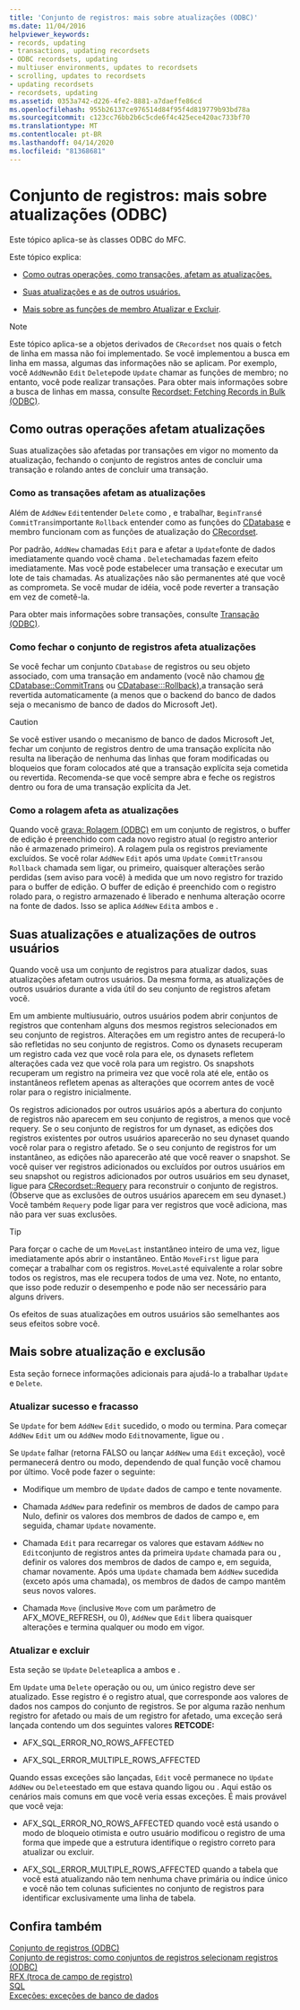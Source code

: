```yaml
---
title: 'Conjunto de registros: mais sobre atualizações (ODBC)'
ms.date: 11/04/2016
helpviewer_keywords:
- records, updating
- transactions, updating recordsets
- ODBC recordsets, updating
- multiuser environments, updates to recordsets
- scrolling, updates to recordsets
- updating recordsets
- recordsets, updating
ms.assetid: 0353a742-d226-4fe2-8881-a7daeffe86cd
ms.openlocfilehash: 955b26137ce976514d84f95f4d819779b93bd78a
ms.sourcegitcommit: c123cc76bb2b6c5cde6f4c425ece420ac733bf70
ms.translationtype: MT
ms.contentlocale: pt-BR
ms.lasthandoff: 04/14/2020
ms.locfileid: "81368681"
---
```

# <a name="recordset-more-about-updates-odbc"></a>Conjunto de registros: mais sobre atualizações (ODBC)

Este tópico aplica-se às classes ODBC do MFC.

Este tópico explica:

- [Como outras operações, como transações, afetam as atualizações.](#_core_how_transactions_affect_updates)

- [Suas atualizações e as de outros usuários.](#_core_your_updates_and_the_updates_of_other_users)

- [Mais sobre as funções de membro Atualizar e Excluir](#_core_more_about_update_and_delete).

> [!NOTE]
> Este tópico aplica-se a objetos derivados de `CRecordset` nos quais o fetch de linha em massa não foi implementado. Se você implementou a busca em linha em massa, algumas das informações não se aplicam. Por exemplo, você `AddNew`não `Edit` `Delete`pode `Update` chamar as funções de membro; no entanto, você pode realizar transações. Para obter mais informações sobre a busca de linhas em massa, consulte [Recordset: Fetching Records in Bulk (ODBC)](../../data/odbc/recordset-fetching-records-in-bulk-odbc.md).

## <a name="how-other-operations-affect-updates"></a><a name="_core_how_other_operations_affect_updates"></a>Como outras operações afetam atualizações

Suas atualizações são afetadas por transações em vigor no momento da atualização, fechando o conjunto de registros antes de concluir uma transação e rolando antes de concluir uma transação.

### <a name="how-transactions-affect-updates"></a><a name="_core_how_transactions_affect_updates"></a>Como as transações afetam as atualizações

Além de `AddNew` `Edit`entender `Delete` como , e trabalhar, `BeginTrans`é `CommitTrans`importante `Rollback` entender como as funções do [CDatabase](../../mfc/reference/cdatabase-class.md) e membro funcionam com as funções de atualização do [CRecordset](../../mfc/reference/crecordset-class.md).

Por padrão, `AddNew` chamadas `Edit` para e afetar a `Update`fonte de dados imediatamente quando você chama . `Delete`chamadas fazem efeito imediatamente. Mas você pode estabelecer uma transação e executar um lote de tais chamadas. As atualizações não são permanentes até que você as comprometa. Se você mudar de idéia, você pode reverter a transação em vez de cometê-la.

Para obter mais informações sobre transações, consulte [Transação (ODBC)](../../data/odbc/transaction-odbc.md).

### <a name="how-closing-the-recordset-affects-updates"></a><a name="_core_how_closing_the_recordset_affects_updates"></a>Como fechar o conjunto de registros afeta atualizações

Se você fechar um conjunto `CDatabase` de registros ou seu objeto associado, com uma transação em andamento (você não chamou [de CDatabase::CommitTrans](../../mfc/reference/cdatabase-class.md#committrans) ou [CDatabase:::Rollback),](../../mfc/reference/cdatabase-class.md#rollback)a transação será revertida automaticamente (a menos que o backend do banco de dados seja o mecanismo de banco de dados do Microsoft Jet).

> [!CAUTION]
> Se você estiver usando o mecanismo de banco de dados Microsoft Jet, fechar um conjunto de registros dentro de uma transação explícita não resulta na liberação de nenhuma das linhas que foram modificadas ou bloqueios que foram colocados até que a transação explícita seja cometida ou revertida. Recomenda-se que você sempre abra e feche os registros dentro ou fora de uma transação explícita da Jet.

### <a name="how-scrolling-affects-updates"></a><a name="_core_how_scrolling_affects_updates"></a>Como a rolagem afeta as atualizações

Quando você [grava: Rolagem (ODBC)](../../data/odbc/recordset-scrolling-odbc.md) em um conjunto de registros, o buffer de edição é preenchido com cada novo registro atual (o registro anterior não é armazenado primeiro). A rolagem pula os registros previamente excluídos. Se você rolar `AddNew` `Edit` após uma `Update` `CommitTrans`ou `Rollback` chamada sem ligar, ou primeiro, quaisquer alterações serão perdidas (sem aviso para você) à medida que um novo registro for trazido para o buffer de edição. O buffer de edição é preenchido com o registro rolado para, o registro armazenado é liberado e nenhuma alteração ocorre na fonte de dados. Isso se aplica `AddNew` `Edit`a ambos e .

## <a name="your-updates-and-the-updates-of-other-users"></a><a name="_core_your_updates_and_the_updates_of_other_users"></a>Suas atualizações e atualizações de outros usuários

Quando você usa um conjunto de registros para atualizar dados, suas atualizações afetam outros usuários. Da mesma forma, as atualizações de outros usuários durante a vida útil do seu conjunto de registros afetam você.

Em um ambiente multiusuário, outros usuários podem abrir conjuntos de registros que contenham alguns dos mesmos registros selecionados em seu conjunto de registros. Alterações em um registro antes de recuperá-lo são refletidas no seu conjunto de registros. Como os dynasets recuperam um registro cada vez que você rola para ele, os dynasets refletem alterações cada vez que você rola para um registro. Os snapshots recuperam um registro na primeira vez que você rola até ele, então os instantâneos refletem apenas as alterações que ocorrem antes de você rolar para o registro inicialmente.

Os registros adicionados por outros usuários após a abertura do conjunto de registros não aparecem em seu conjunto de registros, a menos que você requery. Se o seu conjunto de registros for um dynaset, as edições dos registros existentes por outros usuários aparecerão no seu dynaset quando você rolar para o registro afetado. Se o seu conjunto de registros for um instantâneo, as edições não aparecerão até que você reaver o snapshot. Se você quiser ver registros adicionados ou excluídos por outros usuários em seu snapshot ou registros adicionados por outros usuários em seu dynaset, ligue para [CRecordset::Requery](../../mfc/reference/crecordset-class.md#requery) para reconstruir o conjunto de registros. (Observe que as exclusões de outros usuários aparecem em seu dynaset.) Você também `Requery` pode ligar para ver registros que você adiciona, mas não para ver suas exclusões.

> [!TIP]
> Para forçar o cache de um `MoveLast` instantâneo inteiro de uma vez, ligue imediatamente após abrir o instantâneo. Então `MoveFirst` ligue para começar a trabalhar com os registros. `MoveLast`é equivalente a rolar sobre todos os registros, mas ele recupera todos de uma vez. Note, no entanto, que isso pode reduzir o desempenho e pode não ser necessário para alguns drivers.

Os efeitos de suas atualizações em outros usuários são semelhantes aos seus efeitos sobre você.

## <a name="more-about-update-and-delete"></a><a name="_core_more_about_update_and_delete"></a>Mais sobre atualização e exclusão

Esta seção fornece informações adicionais para ajudá-lo a trabalhar `Update` e `Delete`.

### <a name="update-success-and-failure"></a>Atualizar sucesso e fracasso

Se `Update` for bem `AddNew` `Edit` sucedido, o modo ou termina. Para começar `AddNew` `Edit` um ou `AddNew` modo `Edit`novamente, ligue ou .

Se `Update` falhar (retorna FALSO ou lançar `AddNew` uma `Edit` exceção), você permanecerá dentro ou modo, dependendo de qual função você chamou por último. Você pode fazer o seguinte:

- Modifique um membro de `Update` dados de campo e tente novamente.

- Chamada `AddNew` para redefinir os membros de dados de campo para Nulo, definir os valores dos membros de dados de campo e, em seguida, chamar `Update` novamente.

- Chamada `Edit` para recarregar os valores que estavam `AddNew` no `Edit`conjunto de registros antes da primeira `Update` chamada para ou , definir os valores dos membros de dados de campo e, em seguida, chamar novamente. Após uma `Update` chamada bem `AddNew` sucedida (exceto após uma chamada), os membros de dados de campo mantêm seus novos valores.

- Chamada `Move` (inclusive `Move` com um parâmetro de AFX_MOVE_REFRESH, ou 0), `AddNew` que `Edit` libera quaisquer alterações e termina qualquer ou modo em vigor.

### <a name="update-and-delete"></a>Atualizar e excluir

Esta seção se `Update` `Delete`aplica a ambos e .

Em `Update` uma `Delete` operação ou ou, um único registro deve ser atualizado. Esse registro é o registro atual, que corresponde aos valores de dados nos campos do conjunto de registros. Se por alguma razão nenhum registro for afetado ou mais de um registro for afetado, uma exceção será lançada contendo um dos seguintes valores **RETCODE:**

- AFX_SQL_ERROR_NO_ROWS_AFFECTED

- AFX_SQL_ERROR_MULTIPLE_ROWS_AFFECTED

Quando essas exceções são lançadas, `Edit` você permanece no `Update` `AddNew` ou `Delete`estado em que estava quando ligou ou . Aqui estão os cenários mais comuns em que você veria essas exceções. É mais provável que você veja:

- AFX_SQL_ERROR_NO_ROWS_AFFECTED quando você está usando o modo de bloqueio otimista e outro usuário modificou o registro de uma forma que impede que a estrutura identifique o registro correto para atualizar ou excluir.

- AFX_SQL_ERROR_MULTIPLE_ROWS_AFFECTED quando a tabela que você está atualizando não tem nenhuma chave primária ou índice único e você não tem colunas suficientes no conjunto de registros para identificar exclusivamente uma linha de tabela.

## <a name="see-also"></a>Confira também

[Conjunto de registros (ODBC)](../../data/odbc/recordset-odbc.md)<br/>
[Conjunto de registros: como conjuntos de registros selecionam registros (ODBC)](../../data/odbc/recordset-how-recordsets-select-records-odbc.md)<br/>
[RFX (troca de campo de registro)](../../data/odbc/record-field-exchange-rfx.md)<br/>
[SQL](../../data/odbc/sql.md)<br/>
[Exceções: exceções de banco de dados](../../mfc/exceptions-database-exceptions.md)

